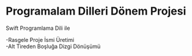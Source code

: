 Programalam Dilleri Dönem Projesi
=======

Swift Programlama Dili ile

-Rasgele Proje İsmi Üretimi                                                                                               
-Alt Tireden Boşluğa Dizgi Dönüşümü
